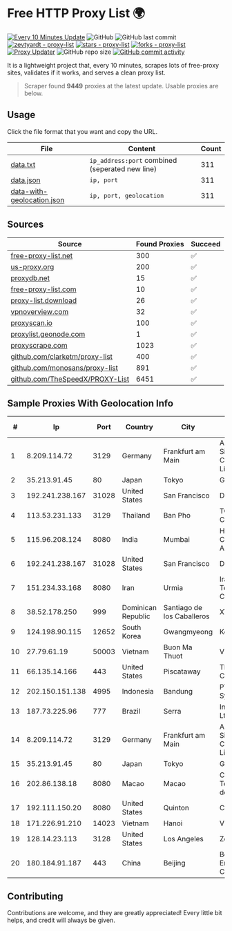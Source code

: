 
# Free HTTP Proxy List 🌍

[![Every 10 Minutes Update](https://github.com/mertguvencli/http-proxy-list/actions/workflows/main.yml/badge.svg?branch=main)](https://github.com/mertguvencli/http-proxy-list/actions/workflows/main.yml)
![GitHub](https://img.shields.io/github/license/mertguvencli/http-proxy-list)
![GitHub last commit](https://img.shields.io/github/last-commit/mertguvencli/http-proxy-list)
[![zevtyardt - proxy-list](https://img.shields.io/static/v1?label=zevtyardt&message=proxy-list&color=blue&logo=github)](https://github.com/zevtyardt/proxy-list "Go to GitHub repo")
[![stars - proxy-list](https://img.shields.io/github/stars/zevtyardt/proxy-list?style=social)](https://github.com/zevtyardt/proxy-list)
[![forks - proxy-list](https://img.shields.io/github/forks/zevtyardt/proxy-list?style=social)](https://github.com/zevtyardt/proxy-list)
[![Proxy Updater](https://github.com/zevtyardt/proxy-list/workflows/Proxy%20Updater/badge.svg)](https://github.com/zevtyardt/proxy-list/actions?query=workflow:"Proxy+Updater")
![GitHub repo size](https://img.shields.io/github/repo-size/zevtyardt/proxy-list)
[![GitHub commit activity](https://img.shields.io/github/commit-activity/m/zevtyardt/proxy-list?logo=commits)](https://github.com/zevtyardt/proxy-list/commits/main)

It is a lightweight project that, every 10 minutes, scrapes lots of free-proxy sites, validates if it works, and serves a clean proxy list.

> Scraper found **9449** proxies at the latest update. Usable proxies are below.

## Usage

Click the file format that you want and copy the URL.

|File|Content|Count|
|----|-------|-----|
|[data.txt](https://raw.githubusercontent.com/mertguvencli/http-proxy-list/main/proxy-list/data.txt)|`ip_address:port` combined (seperated new line)|311|
|[data.json](https://raw.githubusercontent.com/mertguvencli/http-proxy-list/main/proxy-list/data.json)|`ip, port`|311|
|[data-with-geolocation.json](https://raw.githubusercontent.com/mertguvencli/http-proxy-list/main/proxy-list/data-with-geolocation.json)|`ip, port, geolocation`|311|

## Sources

|Source|Found Proxies|Succeed|
|------|-------------|-------|
|[free-proxy-list.net](https://free-proxy-list.net)|300|✅|
|[us-proxy.org](https://www.us-proxy.org)|200|✅|
|[proxydb.net](http://proxydb.net)|15|✅|
|[free-proxy-list.com](https://free-proxy-list.com/?page=&port=&type%5B%5D=http&type%5B%5D=https&up_time=0&search=Search)|10|✅|
|[proxy-list.download](https://www.proxy-list.download/HTTP)|26|✅|
|[vpnoverview.com](https://vpnoverview.com/privacy/anonymous-browsing/free-proxy-servers)|32|✅|
|[proxyscan.io](https://www.proxyscan.io)|100|✅|
|[proxylist.geonode.com](https://proxylist.geonode.com/api/proxy-list?limit=300&page=1&sort_by=lastChecked&sort_type=desc&protocols=http,https)|1|✅|
|[proxyscrape.com](https://api.proxyscrape.com/v2/?request=displayproxies&protocol=http&timeout=10000&country=all&ssl=all&anonymity=all)|1023|✅|
|[github.com/clarketm/proxy-list](https://raw.githubusercontent.com/clarketm/proxy-list/master/proxy-list-raw.txt)|400|✅|
|[github.com/monosans/proxy-list](https://raw.githubusercontent.com/monosans/proxy-list/main/proxies/http.txt)|891|✅|
|[github.com/TheSpeedX/PROXY-List](https://raw.githubusercontent.com/TheSpeedX/PROXY-List/master/http.txt)|6451|✅|


## Sample Proxies With Geolocation Info

|#|Ip|Port|Country|City|Internet Service Provider|
|-|--|----|-------|----|-------------------------|
|1|8.209.114.72|3129|Germany|Frankfurt am Main|Alibaba.com Singapore E-Commerce Private Limited|
|2|35.213.91.45|80|Japan|Tokyo|Google LLC|
|3|192.241.238.167|31028|United States|San Francisco|DigitalOcean, LLC|
|4|113.53.231.133|3129|Thailand|Ban Pho|TOT Public Company Limited|
|5|115.96.208.124|8080|India|Mumbai|Hathway IP over Cable Internet Access|
|6|192.241.238.167|31028|United States|San Francisco|DigitalOcean, LLC|
|7|151.234.33.168|8080|Iran|Urmia|Iran Telecommunication Company PJS|
|8|38.52.178.250|999|Dominican Republic|Santiago de los Caballeros|XTERCOM, S.R.L.|
|9|124.198.90.115|12652|South Korea|Gwangmyeong|Korea Telecom|
|10|27.79.61.19|50003|Vietnam|Buon Ma Thuot|Viettel Corporation|
|11|66.135.14.166|443|United States|Piscataway|The Constant Company, LLC|
|12|202.150.151.138|4995|Indonesia|Bandung|PT Comtronics Systems|
|13|187.73.225.96|777|Brazil|Serra|Intervip Networks Ltda.|
|14|8.209.114.72|3129|Germany|Frankfurt am Main|Alibaba.com Singapore E-Commerce Private Limited|
|15|35.213.91.45|80|Japan|Tokyo|Google LLC|
|16|202.86.138.18|8080|Macao|Macao|Companhia de Telecomunicacoes de Macau|
|17|192.111.150.20|8080|United States|Quinton|Centrilogic|
|18|171.226.91.210|14023|Vietnam|Hanoi|Viettel Corporation|
|19|128.14.23.113|3128|United States|Los Angeles|Zenlayer Inc|
|20|180.184.91.187|443|China|Beijing|Beijing Volcano Engine Technology Co., Ltd.|



## Contributing

Contributions are welcome, and they are greatly appreciated! Every
little bit helps, and credit will always be given.

